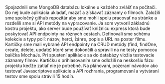 Spojazdnili sme MongoDB databázu lokálne u každého zvlášť na počítači. Do nej bude aplikácia ukladať, mazať a získavať záznamy o filmoch.  Založili sme spoločný github repozitár aby sme mohli spolu pracovať na stránke a rozdelili sme si API metódy na vypracovanie. Ja som vytvoril základnú kostru projektu, ako server bude používať knižnicu express ktorá bude poskytovať API endpointy na rôznych cestach. Definovali sme schému kolekcie a typy polí: názov, herci, žánre, popis a URL na poster filmu. Kartičky sme mali vybrané API endpointy na CRUD metódy (find, findOne, create, delete, update) ktoré sme dokončili a spravili na ne testy pomocou balíčka MochaJs. Pri spustení aplikácie sa do databázy vložia testovacie záznamy filmov. Kartičku s prihlasovaním sme odložili na neskoršiu fázu projektu keďže zatiaľ nie je potrebné. Na plánovaní, pozeraní návodov ako testovať Javascriptove aplikácie a API rozhrania, programovaní a vytváraní testov sme spolu strávili 15 hodín.
